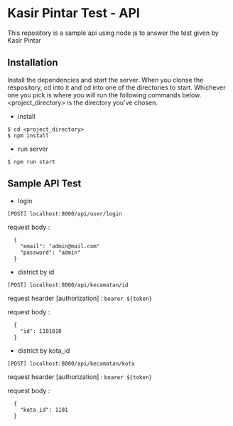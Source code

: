 # Kasir Pintar Test - API

This repository is a sample api using node js to answer the test given by Kasir Pintar


## Installation

Install the dependencies and start the server. When you clonse the respository, cd into it and cd into one of the directories to start. Whichever one you pick is where you will run the following commands below. <project_directory> is the directory you've chosen.

- install
```
$ cd <project_directory>
$ npm install
```
- run server
```
$ npm run start
```

## Sample API Test

- login

`[POST] localhost:8000/api/user/login`

request body :
```
  {
    "email": "admin@mail.com"
    "password": "admin"
  }
```

- district by id

`[POST] localhost:8000/api/kecamatan/id`

request hearder [authorization] : `bearer ${token}`

request body :
```
  {
    "id": 1101010
  }
```

- district by kota_id

`[POST] localhost:8000/api/kecamatan/kota`

request hearder [authorization] : `bearer ${token}`

request body :
```
  {
    "kota_id": 1101
  }
```

